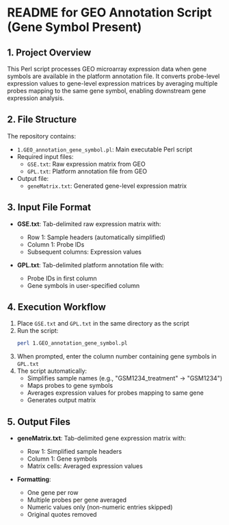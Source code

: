 # README for GEO Annotation Script (Gene Symbol Present)

## 1. Project Overview

This Perl script processes GEO microarray expression data when gene symbols are available in the platform annotation file. It converts probe-level expression values to gene-level expression matrices by averaging multiple probes mapping to the same gene symbol, enabling downstream gene expression analysis.

## 2. File Structure

The repository contains:

- `1.GEO_annotation_gene_symbol.pl`: Main executable Perl script
- Required input files:
  - `GSE.txt`: Raw expression matrix from GEO
  - `GPL.txt`: Platform annotation file from GEO
- Output file:
  - `geneMatrix.txt`: Generated gene-level expression matrix

## 3. Input File Format

- **GSE.txt**: Tab-delimited raw expression matrix with:
  - Row 1: Sample headers (automatically simplified)
  - Column 1: Probe IDs
  - Subsequent columns: Expression values

- **GPL.txt**: Tab-delimited platform annotation file with:
  - Probe IDs in first column
  - Gene symbols in user-specified column

## 4. Execution Workflow

1. Place `GSE.txt` and `GPL.txt` in the same directory as the script
2. Run the script:
   ```bash
   perl 1.GEO_annotation_gene_symbol.pl
   ```
3. When prompted, enter the column number containing gene symbols in `GPL.txt`
4. The script automatically:
   - Simplifies sample names (e.g., "GSM1234_treatment" → "GSM1234")
   - Maps probes to gene symbols
   - Averages expression values for probes mapping to same gene
   - Generates output matrix

## 5. Output Files

- **geneMatrix.txt**: Tab-delimited gene expression matrix with:
  - Row 1: Simplified sample headers
  - Column 1: Gene symbols
  - Matrix cells: Averaged expression values

- **Formatting**:
  - One gene per row
  - Multiple probes per gene averaged
  - Numeric values only (non-numeric entries skipped)
  - Original quotes removed